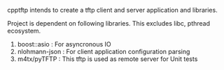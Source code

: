 cpptftp intends to create a tftp client and server application and libraries.

Project is dependent on following libraries. This excludes libc, pthread
ecosystem.
1. boost::asio    : For asyncronous IO
2. nlohmann-json  : For client application configuration parsing
3. m4tx/pyTFTP    : This tftp is used as remote server for Unit tests

